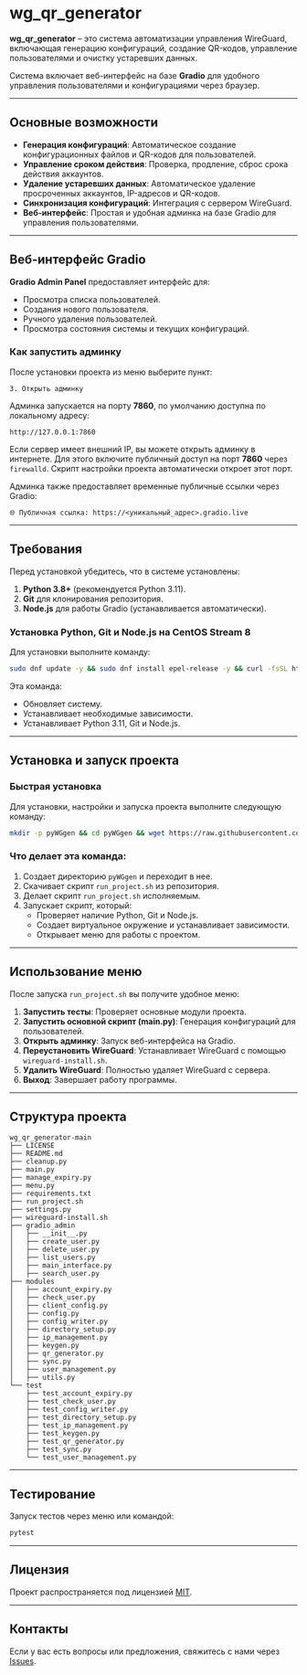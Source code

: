 # wg_qr_generator

**wg_qr_generator** – это система автоматизации управления WireGuard, включающая генерацию конфигураций, создание QR-кодов, управление пользователями и очистку устаревших данных.

Система включает веб-интерфейс на базе **Gradio** для удобного управления пользователями и конфигурациями через браузер.

---

## Основные возможности

- **Генерация конфигураций**: Автоматическое создание конфигурационных файлов и QR-кодов для пользователей.
- **Управление сроком действия**: Проверка, продление, сброс срока действия аккаунтов.
- **Удаление устаревших данных**: Автоматическое удаление просроченных аккаунтов, IP-адресов и QR-кодов.
- **Синхронизация конфигураций**: Интеграция с сервером WireGuard.
- **Веб-интерфейс**: Простая и удобная админка на базе Gradio для управления пользователями.

---

## Веб-интерфейс Gradio

**Gradio Admin Panel** предоставляет интерфейс для:

- Просмотра списка пользователей.
- Создания нового пользователя.
- Ручного удаления пользователей.
- Просмотра состояния системы и текущих конфигураций.

### Как запустить админку

После установки проекта из меню выберите пункт:

```plaintext
3. Открыть админку
```

Админка запускается на порту **7860**, по умолчанию доступна по локальному адресу:

```
http://127.0.0.1:7860
```

Если сервер имеет внешний IP, вы можете открыть админку в интернете. Для этого включите публичный доступ на порт **7860** через `firewalld`. Скрипт настройки проекта автоматически откроет этот порт.

Админка также предоставляет временные публичные ссылки через Gradio:

```
🌐 Публичная ссылка: https://<уникальный_адрес>.gradio.live
```

---

## Требования

Перед установкой убедитесь, что в системе установлены:
1. **Python 3.8+** (рекомендуется Python 3.11).
2. **Git** для клонирования репозитория.
3. **Node.js** для работы Gradio (устанавливается автоматически).

### Установка Python, Git и Node.js на CentOS Stream 8

Для установки выполните команду:

```bash
sudo dnf update -y && sudo dnf install epel-release -y && curl -fsSL https://rpm.nodesource.com/setup_18.x | sudo bash - && sudo dnf install -y nodejs && node --version  && sudo dnf update -y && sudo dnf install git mc tar gcc curl openssl-devel bzip2-devel libffi-devel zlib-devel -y && sudo dnf install net-tools -y && sudo dnf install python3.11 -y && sudo alternatives --set python3 /usr/bin/python3.11 && python3 --version
```

Эта команда:
- Обновляет систему.
- Устанавливает необходимые зависимости.
- Устанавливает Python 3.11, Git и Node.js.

---

## Установка и запуск проекта

### Быстрая установка

Для установки, настройки и запуска проекта выполните следующую команду:
```bash
mkdir -p pyWGgen && cd pyWGgen && wget https://raw.githubusercontent.com/licht8/wg_qr_generator/refs/heads/main/run_project.sh && chmod +x run_project.sh && ./run_project.sh
```

### Что делает эта команда:
1. Создает директорию `pyWGgen` и переходит в нее.
2. Скачивает скрипт `run_project.sh` из репозитория.
3. Делает скрипт `run_project.sh` исполняемым.
4. Запускает скрипт, который:
   - Проверяет наличие Python, Git и Node.js.
   - Создает виртуальное окружение и устанавливает зависимости.
   - Открывает меню для работы с проектом.

---

## Использование меню

После запуска `run_project.sh` вы получите удобное меню:

1. **Запустить тесты**: Проверяет основные модули проекта.
2. **Запустить основной скрипт (main.py)**: Генерация конфигураций для пользователей.
3. **Открыть админку**: Запуск веб-интерфейса на Gradio.
4. **Переустановить WireGuard**: Устанавливает WireGuard с помощью `wireguard-install.sh`.
5. **Удалить WireGuard**: Полностью удаляет WireGuard с сервера.
0. **Выход**: Завершает работу программы.

---

## Структура проекта

```plaintext
wg_qr_generator-main
├── LICENSE
├── README.md
├── cleanup.py
├── main.py
├── manage_expiry.py
├── menu.py
├── requirements.txt
├── run_project.sh
├── settings.py
├── wireguard-install.sh
├── gradio_admin
│   ├── __init__.py
│   ├── create_user.py
│   ├── delete_user.py
│   ├── list_users.py
│   ├── main_interface.py
│   ├── search_user.py
├── modules
│   ├── account_expiry.py
│   ├── check_user.py
│   ├── client_config.py
│   ├── config.py
│   ├── config_writer.py
│   ├── directory_setup.py
│   ├── ip_management.py
│   ├── keygen.py
│   ├── qr_generator.py
│   ├── sync.py
│   ├── user_management.py
│   ├── utils.py
└── test
    ├── test_account_expiry.py
    ├── test_check_user.py
    ├── test_config_writer.py
    ├── test_directory_setup.py
    ├── test_ip_management.py
    ├── test_keygen.py
    ├── test_qr_generator.py
    ├── test_sync.py
    └── test_user_management.py
```

---

## Тестирование

Запуск тестов через меню или командой:
```bash
pytest
```

---

## Лицензия

Проект распространяется под лицензией [MIT](LICENSE).

---

## Контакты

Если у вас есть вопросы или предложения, свяжитесь с нами через [Issues](https://github.com/licht8/wg_qr_generator/issues).
